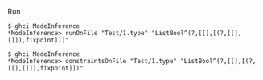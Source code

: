 Run

    $ ghci ModeInference
    *ModeInference> runOnFile "Test/1.type" "ListBool^(?,[[],[(?,[[],[]]),fixpoint]])"

    $ ghci ModeInference
    *ModeInference> constraintsOnFile "Test/1.type" "ListBool^(?,[[],[(?,[[],[]]),fixpoint]])"

